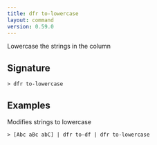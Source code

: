 ```yaml
---
title: dfr to-lowercase
layout: command
version: 0.59.0
---
```


Lowercase the strings in the column

## Signature

```> dfr to-lowercase ```

## Examples

Modifies strings to lowercase
```shell
> [Abc aBc abC] | dfr to-df | dfr to-lowercase
```

